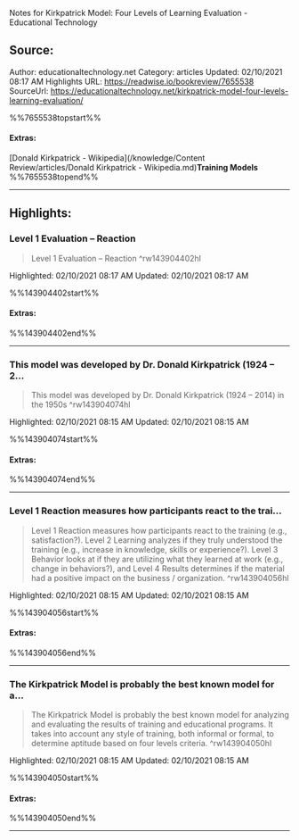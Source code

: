Notes for Kirkpatrick Model: Four Levels of Learning Evaluation - Educational Technology

## Source:
Author: educationaltechnology.net
Category: articles
Updated: 02/10/2021 08:17 AM
Highlights URL: https://readwise.io/bookreview/7655538
SourceUrl: https://educationaltechnology.net/kirkpatrick-model-four-levels-learning-evaluation/

%%7655538topstart%%
#### Extras:
[Donald Kirkpatrick - Wikipedia](/knowledge/Content Review/articles/Donald Kirkpatrick - Wikipedia.md)**Training Models**
%%7655538topend%%


 
-----
 ## Highlights:

### Level 1 Evaluation – Reaction
>Level 1 Evaluation – Reaction ^rw143904402hl


Highlighted: 02/10/2021 08:17 AM
Updated: 02/10/2021 08:17 AM

%%143904402start%%
#### Extras:

%%143904402end%%



------

### This model was developed by Dr. Donald Kirkpatrick (1924 – 2...
>This model was developed by Dr. Donald Kirkpatrick (1924 – 2014) in the 1950s ^rw143904074hl


Highlighted: 02/10/2021 08:15 AM
Updated: 02/10/2021 08:15 AM

%%143904074start%%
#### Extras:

%%143904074end%%



------

### Level 1 Reaction measures how participants react to the trai...
>Level 1 Reaction measures how participants react to the training (e.g., satisfaction?). Level 2 Learning analyzes if they truly understood the training (e.g., increase in knowledge, skills or experience?). Level 3 Behavior looks at if they are utilizing what they learned at work (e.g., change in behaviors?), and Level 4 Results determines if the material had a positive impact on the business / organization. ^rw143904056hl


Highlighted: 02/10/2021 08:15 AM
Updated: 02/10/2021 08:15 AM

%%143904056start%%
#### Extras:

%%143904056end%%



------

### The Kirkpatrick Model is probably the best known model for a...
>The Kirkpatrick Model is probably the best known model for analyzing and evaluating the results of training and educational programs. It takes into account any style of training, both informal or formal, to determine aptitude based on four levels criteria. ^rw143904050hl


Highlighted: 02/10/2021 08:15 AM
Updated: 02/10/2021 08:15 AM

%%143904050start%%
#### Extras:

%%143904050end%%



------

